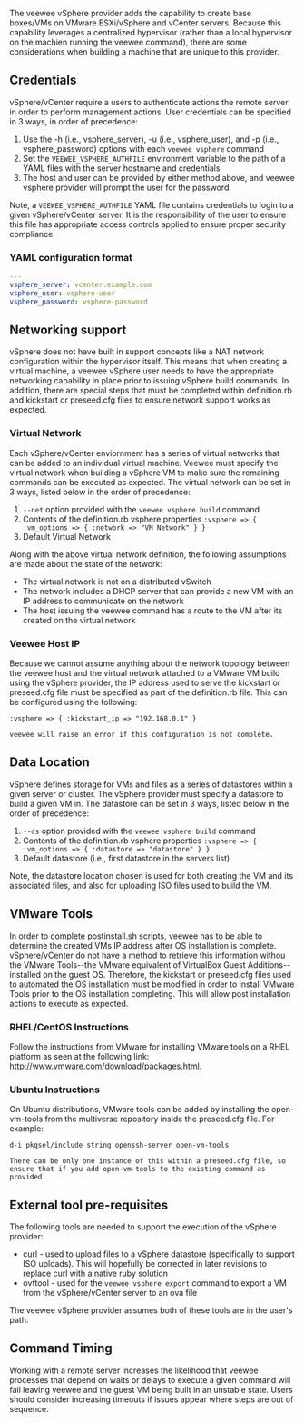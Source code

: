 The veewee vSphere provider adds the capability to create base boxes/VMs on VMware ESXi/vSphere and vCenter servers. Because this capability leverages a centralized hypervisor (rather than a local hypervisor on the machien running the veewee command), there are some considerations when building a machine that are unique to this provider.

## Credentials

vSphere/vCenter require a users to authenticate actions the remote server in order to perform management actions. User credentials can be specified in 3 ways, in order of precedence:

1. Use the -h (i.e., vsphere_server), -u (i.e., vsphere_user), and -p (i.e., vsphere_password) options with each `veewee vsphere` command
2. Set the `VEEWEE_VSPHERE_AUTHFILE` environment variable to the path of a YAML files with the server hostname and credentials
3. The host and user can be provided by either method above, and veewee vsphere provider will prompt the user for the password.

Note, a `VEEWEE_VSPHERE_AUTHFILE` YAML file contains credentials to login to a given vSphere/vCenter server. It is the responsibility of the user to ensure this file has appropriate access controls applied to ensure proper security compliance.

### YAML configuration format

```yaml
---
vsphere_server: vcenter.example.com
vsphere_user: vsphere-user
vsphere_password: vsphere-password
```

## Networking support

vSphere does not have built in support concepts like a NAT network configuration within the hypervisor itself. This means that when creating a virtual machine, a veewee vSphere user needs to have the appropriate networking capability in place prior to issuing vSphere build commands. In addition, there are special steps that must be completed within definition.rb and kickstart or preseed.cfg files to ensure network support works as expected.

### Virtual Network

Each vSphere/vCenter enviornment has a series of virtual networks that can be added to an individual virtual machine. Veewee must specify the virtual network when building a vSphere VM to make sure the remaining commands can be executed as expected. The virtual network can be set in 3 ways, listed below in the order of precedence:

1. `--net` option provided with the `veewee vsphere build` command
2. Contents of the definition.rb vsphere properties `:vsphere => { :vm_options => { :network => "VM Network" } }`
3. Default Virtual Network

Along with the above virtual network definition, the following assumptions are made about the state of the network:

* The virtual network is not on a distributed vSwitch
* The network includes a DHCP server that can provide a new VM with an IP address to communicate on the network
* The host issuing the veewee command has a route to the VM after its created on the virtual network

### Veewee Host IP

Because we cannot assume anything about the network topology between the veewee host and the virtual network attached to a VMware VM build using the vSphere provider, the IP address used to serve the kickstart or preseed.cfg file must be specified as part of the definition.rb file. This can be configured using the following:

    :vsphere => { :kickstart_ip => "192.168.0.1" }

    veewee will raise an error if this configuration is not complete.

## Data Location

vSphere defines storage for VMs and files as a series of datastores within a given server or cluster. The vSphere provider must specify a datastore to build a given VM in. The datastore can be set in 3 ways, listed below in the order of precedence:

1. `--ds` option provided with the `veewee vsphere build` command
2. Contents of the definition.rb vsphere properties `:vsphere => { :vm_options => { :datastore => "datastore" } }`
3. Default datastore (i.e., first datastore in the servers list)

Note, the datastore location chosen is used for both creating the VM and its associated files, and also for uploading ISO files used to build the VM.

## VMware Tools

In order to complete postinstall.sh scripts, veewee has to be able to determine the created VMs IP address after OS installation is complete. vSphere/vCenter do not have a method to retrieve this information withou the VMware Tools--the VMware equivalent of VirtualBox Guest Additions--installed on the guest OS. Therefore, the kickstart or preseed.cfg files used to automated the OS installation must be modified in order to install VMware Tools prior to the OS installation completing. This will allow post installation actions to execute as expected.

### RHEL/CentOS Instructions

Follow the instructions from VMware for installing VMware tools on a RHEL platform as seen at the following link: http://www.vmware.com/download/packages.html.

### Ubuntu Instructions

On Ubuntu distributions, VMware tools can be added by installing the open-vm-tools from the multiverse repository inside the preseed.cfg file. For example:

    d-i pkgsel/include string openssh-server open-vm-tools

    There can be only one instance of this within a preseed.cfg file, so ensure that if you add open-vm-tools to the existing command as provided.

## External tool pre-requisites

The following tools are needed to support the execution of the vSphere provider:

* curl - used to upload files to a vSphere datastore (specifically to support ISO uploads). This will hopefully be corrected in later revisions to replace curl with a native ruby solution
* ovftool - used for the `veewee vsphere export` command to export a VM from the vSphere/vCenter server to an ova file

The veewee vSphere provider assumes both of these tools are in the user's path.

## Command Timing

Working with a remote server increases the likelihood that veewee processes that depend on waits or delays to execute a given command will fail leaving veewee and the guest VM being built in an unstable state. Users should consider increasing timeouts if issues appear where steps are out of sequence.
